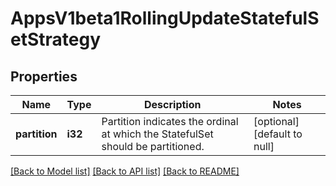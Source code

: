 # AppsV1beta1RollingUpdateStatefulSetStrategy

## Properties
Name | Type | Description | Notes
------------ | ------------- | ------------- | -------------
**partition** | **i32** | Partition indicates the ordinal at which the StatefulSet should be partitioned. | [optional] [default to null]

[[Back to Model list]](../README.md#documentation-for-models) [[Back to API list]](../README.md#documentation-for-api-endpoints) [[Back to README]](../README.md)


